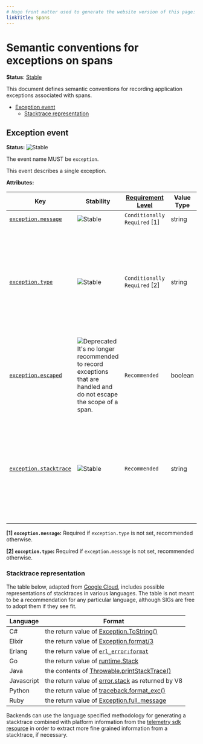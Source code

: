 ```yaml
---
# Hugo front matter used to generate the website version of this page:
linkTitle: Spans
---
```


# Semantic conventions for exceptions on spans

**Status**: [Stable][DocumentStatus]

This document defines semantic conventions for recording application
exceptions associated with spans.

<!-- toc -->

- [Exception event](#exception-event)
  - [Stacktrace representation](#stacktrace-representation)

<!-- tocstop -->

## Exception event

<!-- semconv event.exception -->
<!-- NOTE: THIS TEXT IS AUTOGENERATED. DO NOT EDIT BY HAND. -->
<!-- see templates/registry/markdown/snippet.md.j2 -->
<!-- prettier-ignore-start -->
<!-- markdownlint-capture -->
<!-- markdownlint-disable -->

**Status:** ![Stable](https://img.shields.io/badge/-stable-lightgreen)

The event name MUST be `exception`.

This event describes a single exception.

**Attributes:**

| Key | Stability | [Requirement Level](https://opentelemetry.io/docs/specs/semconv/general/attribute-requirement-level/) | Value Type | Description | Example Values |
|---|---|---|---|---|---|
| [`exception.message`](/docs/registry/attributes/exception.md) | ![Stable](https://img.shields.io/badge/-stable-lightgreen) | `Conditionally Required` [1] | string | The exception message. | `Division by zero`; `Can't convert 'int' object to str implicitly` |
| [`exception.type`](/docs/registry/attributes/exception.md) | ![Stable](https://img.shields.io/badge/-stable-lightgreen) | `Conditionally Required` [2] | string | The type of the exception (its fully-qualified class name, if applicable). The dynamic type of the exception should be preferred over the static type in languages that support it. | `java.net.ConnectException`; `OSError` |
| [`exception.escaped`](/docs/registry/attributes/exception.md) | ![Deprecated](https://img.shields.io/badge/-deprecated-red)<br>It's no longer recommended to record exceptions that are handled and do not escape the scope of a span. | `Recommended` | boolean | Indicates that the exception is escaping the scope of the span. |  |
| [`exception.stacktrace`](/docs/registry/attributes/exception.md) | ![Stable](https://img.shields.io/badge/-stable-lightgreen) | `Recommended` | string | A stacktrace as a string in the natural representation for the language runtime. The representation is to be determined and documented by each language SIG. | `Exception in thread "main" java.lang.RuntimeException: Test exception\n at com.example.GenerateTrace.methodB(GenerateTrace.java:13)\n at com.example.GenerateTrace.methodA(GenerateTrace.java:9)\n at com.example.GenerateTrace.main(GenerateTrace.java:5)` |

**[1] `exception.message`:** Required if `exception.type` is not set, recommended otherwise.

**[2] `exception.type`:** Required if `exception.message` is not set, recommended otherwise.

<!-- markdownlint-restore -->
<!-- prettier-ignore-end -->
<!-- END AUTOGENERATED TEXT -->
<!-- endsemconv -->

### Stacktrace representation

The table below, adapted from [Google Cloud][gcp-error-reporting], includes
possible representations of stacktraces in various languages. The table is not
meant to be a recommendation for any particular language, although SIGs are free
to adopt them if they see fit.

| Language   | Format                                                             |
| ---------- | ------------------------------------------------------------------ |
| C#         | the return value of [Exception.ToString()][csharp-stacktrace]      |
| Elixir     | the return value of [Exception.format/3][elixir-stacktrace]        |
| Erlang     | the return value of [`erl_error:format`][erlang-stacktrace]        |
| Go         | the return value of [runtime.Stack][go-stacktrace]                 |
| Java       | the contents of [Throwable.printStackTrace()][java-stacktrace]     |
| Javascript | the return value of [error.stack][js-stacktrace] as returned by V8 |
| Python     | the return value of [traceback.format_exc()][python-stacktrace]    |
| Ruby       | the return value of [Exception.full_message][ruby-full-message]    |

Backends can use the language specified methodology for generating a stacktrace
combined with platform information from the
[telemetry sdk resource][telemetry-sdk-resource] in order to extract more fine
grained information from a stacktrace, if necessary.

[gcp-error-reporting]: https://cloud.google.com/error-reporting/reference/rest/v1beta1/projects.events/report
[java-stacktrace]: https://docs.oracle.com/javase/7/docs/api/java/lang/Throwable.html#printStackTrace%28%29
[python-stacktrace]: https://docs.python.org/3/library/traceback.html#traceback.format_exc
[js-stacktrace]: https://v8.dev/docs/stack-trace-api
[ruby-full-message]: https://docs.ruby-lang.org/en/3.4/Exception.html#method-i-full_message
[csharp-stacktrace]: https://docs.microsoft.com/dotnet/api/system.exception.tostring
[go-stacktrace]: https://pkg.go.dev/runtime/debug#Stack
[telemetry-sdk-resource]: ../resource/README.md#telemetry-sdk
[erlang-stacktrace]: https://www.erlang.org/doc/apps/stdlib/erl_error.html#format_exception/3
[elixir-stacktrace]: https://hexdocs.pm/elixir/1.14.3/Exception.html#format/3
[DocumentStatus]: https://opentelemetry.io/docs/specs/otel/document-status

